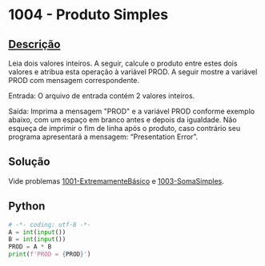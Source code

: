 # 1004 - Produto Simples

## [Descrição](https://www.beecrowd.com.br/judge/pt/problems/view/1004)

Leia dois valores inteiros. A seguir, calcule o produto entre estes dois valores e atribua esta operação à variável PROD. A seguir mostre a variável PROD com mensagem correspondente.   

Entrada:
O arquivo de entrada contém 2 valores inteiros.

Saída:
Imprima a mensagem "PROD" e a variável PROD conforme exemplo abaixo, com um espaço em branco antes e depois da igualdade. Não esqueça de imprimir o fim de linha após o produto, caso contrário seu programa apresentará a mensagem: “Presentation Error”.

## Solução

Vide problemas [1001-ExtremamenteBásico](../1001-ExtremamenteBásico) e [1003-SomaSimples](../1003-SomaSimples).

## Python

```Python
# -*- coding: utf-8 -*-
A = int(input())
B = int(input())
PROD = A * B
print(f'PROD = {PROD}')
```
